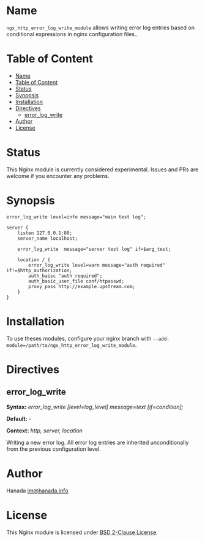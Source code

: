 # Name

`ngx_http_error_log_write_module` allows writing error log entries based on conditional expressions in nginx configuration files..

# Table of Content

- [Name](#name)
- [Table of Content](#table-of-content)
- [Status](#status)
- [Synopsis](#synopsis)
- [Installation](#installation)
- [Directives](#directives)
  - [error\_log\_write](#error_log_write)
- [Author](#author)
- [License](#license)

# Status

This Nginx module is currently considered experimental. Issues and PRs are welcome if you encounter any problems.

# Synopsis

```nginx
error_log_write level=info message="main test log";

server {
    listen 127.0.0.1:80;
    server_name localhost;

    error_log_write  message="server test log" if=$arg_test; 

    location / {
        error_log_write level=warn message="auth required" if!=$http_authorization;
        auth_baisc "auth required";
        auth_basic_user_file conf/htpasswd;
        proxy_pass http://example.upstream.com;
    }
}
```

# Installation

To use theses modules, configure your nginx branch with `--add-module=/path/to/ngx_http_error_log_write_module`.

# Directives

## error_log_write

**Syntax:** *error_log_write [level=log_level] message=text [if=condition];*

**Default:** *-*

**Context:** *http, server, location*

Writing a new error log. All error log entries are inherited unconditionally from the previous configuration level.

# Author

Hanada im@hanada.info

# License

This Nginx module is licensed under [BSD 2-Clause License](LICENSE).
